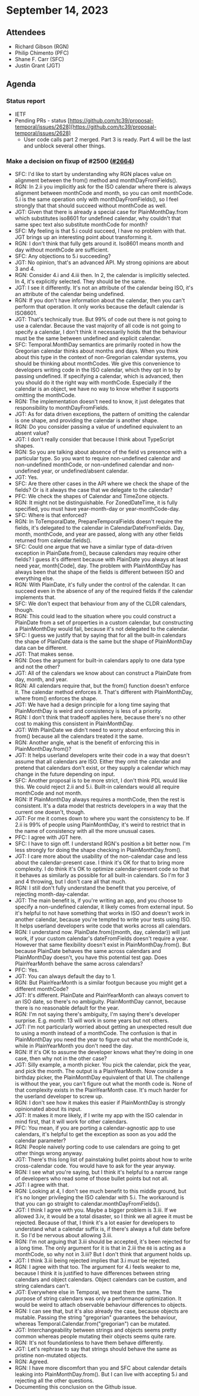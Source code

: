 # September 14, 2023

## Attendees
- Richard Gibson (RGN)
- Philip Chimento (PFC)
- Shane F. Carr (SFC)
- Justin Grant (JGT)

## Agenda

### Status report
- IETF
- Pending PRs - status [https://github.com/tc39/proposal-temporal/issues/2628](https://github.com/tc39/proposal-temporal/issues/2628)
    - User code calls part 2 merged. Part 3 is ready. Part 4 will be the last and unblock several other things.

### Make a decision on fixup of #2500 ([#2664](https://github.com/tc39/proposal-temporal/issues/2664))
- SFC: I'd like to start by understanding why RGN places value on alignment between the from() method and monthDayFromFields().
- RGN: In 2.ii you implicitly ask for the ISO calendar where there is always alignment between monthCode and month, so you can omit monthCode. 5.i is the same operation only with monthDayFromFields(), so I feel strongly that that should succeed without monthCode as well.
- JGT: Given that there is already a special case for PlainMonthDay.from which substitutes iso8601 for undefined calendar, why couldn't that same spec text also substitute monthCode for month?
- SFC: My feeling is that 5.i could succeed, I have no problem with that. JGT brings up an interesting point about transforming it.
- RGN: I don't think that fully gets around it. Iso8601 means month and day without monthCode are sufficient.
- SFC: Any objections to 5.i succeeding?
- JGT: No opinion, that's an advanced API. My strong opinions are about 3 and 4.
- RGN: Consider 4.i and 4.iii then. In 2, the calendar is implicitly selected. In 4, it's explicitly selected. They should be the same.
- JGT: I see it differently. It's not an attribute of the calendar being ISO, it's an attribute of the calendar being undefined.
- RGN: If you don't have information about the calendar, then you can't perform that operation. It only works because the default calendar is ISO8601.
- JGT: That's technically true. But 99% of code out there is not going to use a calendar. Because the vast majority of all code is not going to specify a calendar, I don't think it necessarily holds that the behaviour must be the same between undefined and explicit calendar.
- SFC: Temporal.MonthDay semantics are primarily rooted in how the Gregorian calendar thinks about months and days. When you think about this type in the context of non-Gregorian calendar systems, you should be thinking about monthCodes. We give this convenience to developers writing code in the ISO calendar, which they opt in to by passing undefined. If specifying a calendar, which is advanced, then you should do it the right way with monthCode. Especially if the calendar is an object, we have no way to know whether it supports omitting the monthCode.
- RGN: The implementation doesn't need to know, it just delegates that responsibility to monthDayFromFields.
- JGT: As for data driven exceptions, the pattern of omitting the calendar is one shape, and providing the calendar is another shape.
- RGN: Do you consider passing a value of undefined equivalent to an absent value?
- JGT: I don't really consider that because I think about TypeScript shapes.
- RGN: So you are talking about absence of the field vs presence with a particular type. So you want to require non-undefined calendar and non-undefined monthCode, or non-undefined calendar and non-undefined year, or undefined/absent calendar.
- JGT: Yes.
- SFC: Are there other cases in the API where we check the shape of the fields? Or is it always the case that we delegate to the calendar?
- PFC: We check the shapes of Calendar and TimeZone objects.
- RGN: It might not be distinguishable. For ZonedDateTime, it is fully specified, you must have year-month-day or year-monthCode-day.
- SFC: Where is that enforced?
- RGN: In ToTemporalDate, PrepareTemporalFields doesn't require the fields, it's delegated to the calendar in CalendarDateFromFields. Day, month, monthCode, and year are passed, along with any other fields returned from calendar.fields().
- SFC: Could one argue that we have a similar type of data-driven exception in PlainDate.from(), because calendars may require other fields? I guess it's different because with PlainDate you always at least need year, month[Code], day. The problem with PlainMonthDay has always been that the shape of the fields is different between ISO and everything else.
- RGN: With PlainDate, it's fully under the control of the calendar. It can succeed even in the absence of any of the required fields if the calendar implements that.
- SFC: We don't expect that behaviour from any of the CLDR calendars, though.
- RGN: This could lead to the situation where you could construct a PlainDate from a set of properties in a custom calendar, but constructing a PlainMonthDay would fail, because it's not delegated to the calendar.
- SFC: I guess we justify that by saying that for all the built-in calendars the shape of PlainDate data is the same but the shape of PlainMonthDay data can be different.
- JGT: That makes sense.
- RGN: Does the argument for built-in calendars apply to one data type and not the other?
- JGT: All of the calendars we know about can construct a PlainDate from day, month, and year.
- RGN: All calendars require that, but the from() function doesn't enforce it. The calendar method enforces it. That's different with PlainMonthDay, where from() enforces the shape.
- JGT: We have had a design principle for a long time saying that PlainMonthDay is weird and consistency is less of a priority.
- RGN: I don't think that tradeoff applies here, because there's no other cost to making this consistent in PlainMonthDay.
- JGT: With PlainDate we didn't need to worry about enforcing this in from() because all the calendars treated it the same.
- RGN: Another angle, what is the benefit of enforcing this in PlainMonthDay.from()?
- JGT: It helps userland developers write their code in a way that doesn't assume that all calendars are ISO. Either they omit the calendar and pretend that calendars don't exist, or they supply a calendar which may change in the future depending on input.
- SFC: Another proposal is to be more strict, I don't think PDL would like this. We could reject 2.ii and 5.i. Built-in calendars would all require monthCode and not month.
- RGN: If PlainMonthDay always requires a monthCode, then the rest is consistent. It's a data model that restricts developers in a way that the current one doesn't, though.
- JGT: For me it comes down to where you want the consistency to be. If 2.ii is 99% of people using PlainMonthDay, it's weird to restrict that in the name of consistency with all the more unusual cases.
- PFC: I agree with JGT here.
- SFC: I have to sign off. I understand RGN's position a bit better now. I'm less strongly for doing the shape checking in PlainMonthDay.from().
- JGT: I care more about the usability of the non-calendar case and less about the calendar-present case. I think it's OK for that to bring more complexity. I do think it's OK to optimize calendar-present code so that it behaves as similarly as possible for all built-in calendars. So I'm for 3 and 4 throwing, but I don't care all that much.
- RGN: I still don't fully understand the benefit that you perceive, of rejecting month-day-calendar.
- JGT: The main benefit is, if you're writing an app, and you choose to specify a non-undefined calendar, it likely comes from external input. So it's helpful to not have something that works in ISO and doesn't work in another calendar, because you're tempted to write your tests using ISO. It helps userland developers write code that works across all calendars.
- RGN: I understand now. PlainDate.from({month, day, calendar}) will just work, if your custom calendar's dateFromFields doesn't require a year. However that same flexibility doesn't exist in PlainMonthDay.from(). But because PlainDate behaves the same across calendars and PlainMonthDay doesn't, you have this potential test gap. Does PlainYearMonth behave the same across calendars?
- PFC: Yes.
- JGT: You can always default the day to 1.
- RGN: But PlainYearMonth is a similar footgun because you might get a different monthCode?
- JGT: It's different. PlainDate and PlainYearMonth can always convert to an ISO date, so there's no ambiguity. PlainMonthDay cannot, because there is no reasonable default for the year.
- RGN: I'm not saying there's ambiguity, I'm saying there's developer surprise. E.g. month: 13 will work in some years but not others.
- JGT: I'm not particularly worried about getting an unexpected result due to using a month instead of a monthCode. The confusion is that in PlainMonthDay you need the year to figure out what the monthCode is, while in PlainYearMonth you don't need the day.
- RGN: If it's OK to assume the developer knows what they're doing in one case, then why not in the other case?
- JGT: Silly example, a month picker. You pick the calendar, pick the year, and pick the month. The output is a PlainYearMonth. Now consider a birthday picker, the PlainMonthDay equivalent of that UI. The challenge is without the year, you can't figure out what the month code is. None of that complexity exists in the PlainYearMonth case. It's much harder for the userland developer to screw up.
- RGN: I don't see how it makes this easier if PlainMonthDay is strongly opinionated about its input.
- JGT: It makes it more likely, if I write my app with the ISO calendar in mind first, that it will work for other calendars.
- PFC: You mean, if you are porting a calendar-agnostic app to use calendars, it's helpful to get the exception as soon as you add the calendar parameter?
- RGN: People naively porting code to use calendars are going to get other things wrong anyway.
- JGT: There's this long list of painstaking bullet points about how to write cross-calendar code. You would have to ask for the year anyway.
- RGN: I see what you're saying, but I think it's helpful to a narrow range of developers who read some of those bullet points but not all.
- JGT: I agree with that.
- RGN: Looking at 4, I don't see much benefit to this middle ground, but it's no longer privileging the ISO calendar with 5.i. The workaround is that you can go straight to calendar.monthDayFromFields().
- JGT: I think I agree with you. Maybe a bigger problem is 3.iii. If we allowed 3.iv, it would be a total disaster, so I think we all agree it must be rejected. Because of that, I think it's a lot easier for developers to understand what a calendar suffix is, if there's always a full date before it. So I'd be nervous about allowing 3.iii.
- RGN: I'm not arguing that 3.iii should be accepted, it's been rejected for a long time. The only argument for it is that in 2.iii the `08` is acting as a monthCode, so why not in 3.iii? But I don't think that argument holds up.
- JGT: I think 3.iii being rejected implies that 3.i must be rejected.
- RGN: I agree with that too. The argument for 4.i feels weaker to me, because I think it is justified to have differences between string calendars and object calendars. Object calendars can be custom, and string calendars can't.
- JGT: Everywhere else in Temporal, we treat them the same. The purpose of string calendars was only a performance optimization. It would be weird to attach observable behaviour differences to objects.
- RGN: I can see that, but it's also already the case, because objects are mutable. Passing the string "gregorian" guarantees the behaviour, whereas Temporal.Calendar.from("gregorian") can be mutated.
- JGT: Interchangeability between strings and objects seems pretty common whereas people mutating their objects seems quite rare.
- RGN: It's not foundationless to have them behave differently.
- JGT: Let's rephrase to say that strings should behave the same as pristine non-mutated objects.
- RGN: Agreed.
- RGN: I have more discomfort than you and SFC about calendar details leaking into PlainMonthDay.from(). But I can live with accepting 5.i and rejecting all the other questions.
- Documenting this conclusion on the Github issue.